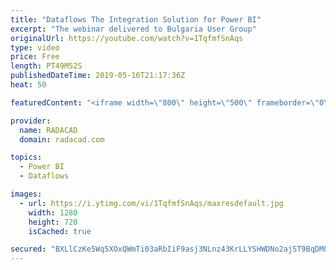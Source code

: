 ```yaml
---
title: "Dataflows The Integration Solution for Power BI"
excerpt: "The webinar delivered to Bulgaria User Group"
originalUrl: https://youtube.com/watch?v=1TqfmfSnAqs
type: video
price: Free
length: PT49M52S
publishedDateTime: 2019-05-16T21:17:36Z
heat: 50

featuredContent: "<iframe width=\"800\" height=\"500\" frameborder=\"0\" src=\"https://www.youtube.com/embed/1TqfmfSnAqs\" allow=\"accelerometer; autoplay; encrypted-media; gyroscope; picture-in-picture\" allowfullscreen></iframe>"

provider:
  name: RADACAD
  domain: radacad.com

topics:
  - Power BI
  - Dataflows

images:
  - url: https://i.ytimg.com/vi/1TqfmfSnAqs/maxresdefault.jpg
    width: 1280
    height: 720
    isCached: true

secured: "BXLlCzKe5Wq5XOxQWmTi03aRbIiF9asj3NLnz43KrLLYSHWDNo2ajST9BqDMQadeFchw+pKRfPJHr9GyvaAt8bOqPUeXSnDLVYL1dYbeUgQOA60XHgrGAin7fnS10XiMYaLFTZ0UFxT/caYLCzC4q+2TggB43pQLQgXtAYfTdf452ErtxgHOV6CcrnfbqNhUVF0RA1ILnuWVjMuomvMCqRUn2lsQRsdfX4M1ovXJk9d95M9VafivEOoENhUtTuz47cHglFkRRTO5mNhOsw8RCaKpvRUi4jG50zgUbdcptVT99Z8b78wxpESGIUJoYvDNUlGeoPemEQkGUBuHDvkfE74S8Fix9oM8wI64eUqCvk91PxMZVR+ywZo1ARRM7wsCnmJ1ryQpHb7yK43QaETYjuMoJmS/LJNpLkr+JIaBxZY=;wKmTLkOM4Czd66+/4YaZcQ=="
---
```


